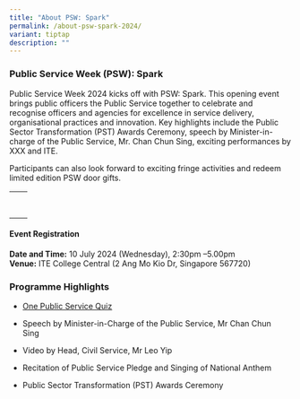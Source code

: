 ```yaml
---
title: "About PSW: Spark"
permalink: /about-psw-spark-2024/
variant: tiptap
description: ""
---
```

<h3>Public Service Week (PSW): Spark</h3>
<p>Public Service Week 2024 kicks off with PSW: Spark. This opening event
brings public officers the Public Service together to celebrate and recognise
officers and agencies for excellence in service delivery, organisational
practices and innovation. Key highlights include the Public Sector Transformation
(PST) Awards Ceremony, speech by Minister-in-charge of the Public Service,
Mr. Chan Chun Sing, exciting performances by XXX and ITE.</p>
<p>Participants can also look forward to exciting fringe activities and redeem
limited edition PSW door gifts.</p>
<table>
<tbody>
<tr>
<th rowspan="1" colspan="1">
<p></p>
</th>
<th rowspan="1" colspan="1">
<p></p>
</th>
</tr>
<tr>
<td rowspan="1" colspan="1">
<p></p>
</td>
<td rowspan="1" colspan="1">
<p></p>
</td>
</tr>
</tbody>
</table>
<p></p>
<h4>Event Registration</h4>
<p><strong>Date and Time:</strong> 10 July 2024 (Wednesday), 2:30pm –5.00pm
<br><strong>Venue:</strong> ITE College Central (2 Ang Mo Kio Dr, Singapore
567720)</p>
<h3>Programme Highlights</h3>
<ul>
<li>
<p><a href="/onepsquiz2024/" rel="noopener noreferrer nofollow" target="_blank">One Public Service Quiz</a>
</p>
</li>
<li>
<p>Speech by Minister-in-Charge of the Public Service, Mr Chan Chun Sing&nbsp;&nbsp;</p>
</li>
<li>
<p>Video by Head, Civil Service, Mr Leo Yip</p>
</li>
<li>
<p>Recitation of Public Service Pledge and Singing of National Anthem</p>
</li>
<li>
<p>Public Sector Transformation (PST) Awards Ceremony</p>
</li>
</ul>
<p></p>